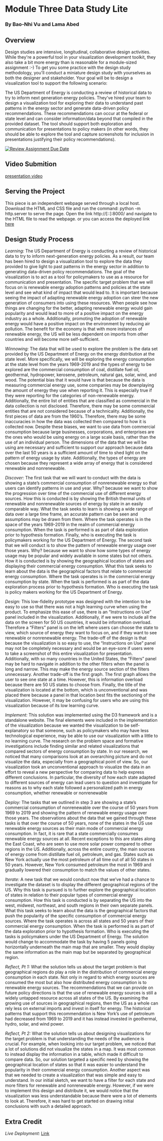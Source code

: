 # Module Three Data Study Lite

### By Bao-Nhi Vu and Lama Abed

## Overview
Design studies are intensive, longitudinal, collaborative design activities. While they're a powerful tool in your visualization development toolkit, they also take a bit more energy than is reasonable for a module-sized assignment :-) To get you some practice with the design study methodology, you'll conduct a miniature design study with yourselves as both the designer and stakeholder. Your goal will be to design a visualization tool to support the following scenario: 

The US Department of Energy is conducting a review of historical data to try to inform next generation energy policies. They've hired your team to design a visualization tool for exploring their data to understand past patterns in the energy sector and generate data-driven policy recommendations. These recommendations can occur at the federal or state level and can consider information/data beyond that compiled in the provided dataset. The tool should support both exploration and communication for presentations to policy makers (in other words, they should be able to explore the tool and capture screenshots for inclusion in presentations justifying their policy recommendations).

[![Review Assignment Due Date](https://classroom.github.com/assets/deadline-readme-button-24ddc0f5d75046c5622901739e7c5dd533143b0c8e959d652212380cedb1ea36.svg)](https://classroom.github.com/a/On0xL5EX)


## Video Submition 
[presentation video](https://youtu.be/g2UhvD8T4Xs)

## Serving the Project

This piece is an independent webpage served through a local host. Download the HTML and CSS file and run the command: python -m http.server to serve the page. Open the link http://[::]:8000/ and navigate to the HTML file to read the webpage.
or you can access the deployed link [here](https://visdesignstudies.github.io/module-three-design-study-lite-baonhivu/) 

## Design Study Process
_Learning:_ The US Department of Energy is conducting a review of historical data to try to inform next-generation energy policies. As a result, our team has been hired to design a visualization tool to explore the data they provided to give light to past patterns in the energy sector in addition to generating data-driven policy recommendations. The goal of the visualization is to act as a tool for policymakers to use as a resource for communication and presentation. The specific target problem that we will focus on is renewable energy adoption patterns and policies at the state level and see what kind of impact that would lead to. It is important because seeing the impact of adapting renewable energy adoption can steer the new generation of consumers into using these resources. When people see how things are changing for the better, adapting renewable energy would gain popularity and would lead to more of a positive impact on the energy industry as a whole. Additionally, promoting the adoption of renewable energy would have a positive impact on the environment by reducing air pollution. The benefit for the economy is that with more instances of renewable energy, the US will be less dependent on imports from other countries and will become more self-sufficient.

_Winnowing:_ The data that will be used to explore the problem is the data set provided by the US Department of Energy on the energy distribution at the state level. More specifically, we will be exploring the energy consumption at the state level from the years 1969-2019 and the types of energy to be explored are the commercial consumption of coal, distillate fuel oil, geothermal, hydropower, kerosene, petroleum, natural gas, solar, wind, and wood. 
The potential bias that it would have is that because the data is measuring commercial energy use, some companies may be downplaying the amount of energy they use when reporting it. This is especially true if they were reporting for the categories of non-renewable energy. Additionally, the entire list of entities that are classified as commercial in the data collection is not disclosed. Therefore, there may be some commercial entities that are not considered because of a technicality. Additionally, the first pieces of data are from the 1960’s. Therefore, there may be some inaccuracies in how the data was collected then compared to how it is collected now. Despite these biases, we want to use data from commercial consumption because large businesses, corporations, and enterprises are the ones who would be using energy on a large scale basis, rather than the use of an individual person. The dimensions of the data that we will be using are necessary and sufficient to support our approach because data over the last 50 years is a sufficient amount of time to shed light on the pattern of energy usage by state. Additionally, the types of energy are chosen because they represent a wide array of energy that is considered renewable and nonrenewable. 

_Discover:_ The first task that we will want to conduct with the data is showing a state’s commercial consumption of nonrenewable energy so that users can identify patterns in use and year. Why? because we want to show the progression over time of the commercial use of different energy sources. How this is conducted is by showing the British thermal units of renewable and nonrenewable sources of energy by state in an easily comparable way. What the task seeks to learn is showing a wide range of data over a large time frame, an accurate pattern can be seen and assumptions may be drawn from them. Where the task operates is in the space of the years 1969-2019 in the realm of commercial energy consumption. When the task is performed is as part of data exploration prior to hypothesis formation. Finally, who is executing the task is policymakers working for the US Department of Energy.
The second task that we will conduct is to show the pattern of renewable energy usage over those years. Why? because we want to show how some types of energy usage may be popular and widely available in some states but not others. How it is conducted is by showing the geographical location of states and displaying their commercial energy consumption. What this task seeks to learn about the data is the geographical factors that relate to commercial energy consumption. Where the task operates is in the commercial energy consumption by state. When the task is performed is as part of the data exploration process prior to hypothesis formation. Who is executing the task is policy makers working for the US Department of Energy. 

_Design:_ This low-fidelity prototype was designed with the intention to be easy to use so that there was not a high learning curve when using the product. To emphasize this ease of use, there is an “Instructions on Use” panel included in the visualization. Additionally, if we were to include all the data on the screen for 50 US countries, it would be information overload. Therefore a “Filters” panel is on the left where users can choose the state to view, which source of energy they want to focus on, and if they want to see renewable or nonrenewable energy.
The trade-off of the design is that because the visualization is so easy to use, the “Instructions on Use” panel may not be completely necessary and would be an eye-sore if users were to take a screenshot of this entire visualization for presentation. Additionally, with so many countries in the United States, the “Filters” panel may be hard to navigate in addition to the other filters when the panel is long and narrow. This may make the energy source section of the filters unnecessary. Another trade-off is the first graph. The first graph allows the user to see one state at a time. However, this is information overload because there are 50 US states to choose from. Finally, the title of the visualization is located at the bottom, which is unconventional and was placed there because a panel in that location best fits the sectioning of the visualization. However, it may be confusing for users who are using this visualization because of its low learning curve. 

_Implement:_ This solution was implemented using the D3 framework and is a standalone website. The final elements were included in the implementation of the visualization because we wanted the visualization to be self-explanatory so that someone, such as policymakers who may have less technological experience, may be able to use our visualization with a little to no learning curve. The research on the problem space and formative investigations include finding similar and related visualizations that compared sectors of energy consumption by state. In our research, we noticed that many comparisons look at an overarching picture and do not visualize the data, especially from a geographical point of view. So, our visualization took an unconventional approach to visualize the data in an effort to reveal a new perspective for comparing data to help express different conclusions. In particular, the diversity of how each state adapted to different sources of energy can lead users to question and investigate for reasons as to why each state followed a personalized path in energy consumption, whether renewable or nonrenewable 

_Deploy:_ The tasks that we outlined in step 3 are showing a state’s commercial consumption of nonrenewable over the course of 50 years from 1969 to 2019 and showing the pattern of renewable energy usage over those years. The observations about the data that we gained through these tasks is that over the course of 50 years, none of the states in the US use renewable energy sources as their main mode of commercial energy consumption. In fact, it is rare that a state commercially consumes renewable energy sources at all. Recent exceptions to this are states along the East Coast, who are seen to use more solar power compared to other regions in the US. Additionally, across the entire country, the main sources of energy come from distillate fuel oil, petroleum, and gas. States such as New York actually use the most petroleum of all time out of all 50 states in 50 years. However, New York consumed petroleum the most in 1969 and gradually lowered their consumption to match the values of other states. 

_Iterate:_ A new task that we would conduct now that we’ve had a chance to investigate the dataset is to display the different geographical regions of the US. Why this task is pursued is to further explore the geographical location of states in relation to their popular types of commercial energy consumption. How this task is conducted is by separating the US into the west, midwest, northeast, and south regions in their own separate panels. What this task seeks to learn about the data is the geographical factors that push the popularity of the specific consumption of commercial energy sources. Where the task operates is across all states and 50 years of their commercial energy consumption. When the task is performed is as part of the data exploration prior to hypothesis formation. Who is executing the tasks is policymakers under the US Department of Energy. The solution would change to accommodate the task by having 5 panels going horizontally underneath the main map that are smaller. They would display the same information as the main map but be separated by geographical region. 

_Reflect, Pt 1:_ What the solution tells us about the target problem is that geographical regions do play a role in the distribution of commercial energy consumption in each state. Not only in regard to which energy sources are consumed the most but also how distributed energy consumption is to renewable energy sources. The recommendations that we can provide on future policy directions is that the use of renewable energy sources is still a widely untapped resource across all states of the US. By examining the growing use of sources in geographical regions, then the US as a whole can rely less on external imports and invest in itself for energy. The historical patterns that support this recommendation is New York’s use of petroleum had decreased from 1969 to 2019 and it has instead invested in geothermal, hydro, solar, and wind power.

_Reflect, Pt 2:_ What the solution tells us about designing visualizations for the target problem is that understanding the needs of the audience is crucial. For example, when looking into our target problem, we noticed that a lot of solutions did not visualize the states in a map. It was most common to instead display the information in a table, which made it difficult to compare data. So, our solution targeted a specific need by showing the geographical location of states so that it was easier to understand the popularity in their commercial energy consumption. Another aspect was that we needed to create a visualization that was simple and easy to understand. In our initial sketch, we want to have a filter for each state and more filters for renewable and nonrenewable energy. However, if we were to implement this design and distribute it, we would notice that the visualization was less understandable because there were a lot of elements to look at. Therefore, it was hard to get started on drawing initial conclusions with such a detailed approach. 

## Extra Credit
_Live Deployment:_ [Link](https://visdesignstudies.github.io/module-three-design-study-lite-baonhivu/) 
